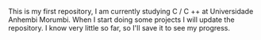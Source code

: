 This is my first repository, I am currently studying C / C ++ at Universidade Anhembi Morumbi.
When I start doing some projects I will update the repository.
I know very little so far, so I'll save it to see my progress.
